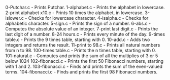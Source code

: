 0-Putchar.c - Prints Putchar.
1-alphabet.c - Prints the alphabet in lowercase.
2-print alphabet x10.c - Prints 10 times the alphabet, in lowercase.
3-islower.c - Checks for lowercase character.
4-isalpha.c - Checks for alphabetic character.
5-sign.c - Prints the sign of a number.
6-abs.c - Computes the absolute value of an integer.
7-print last digit.c -  Prints the last digit of a number.
8-24 hours.c - Prints every minute of the day.
9-times table.c - Prints the 9 times table, starting with 0.
10-add.c - Adds two integers and returns the result.
11-print to 98.c - Prints all natural numbers from n to 98.
100-times table.c - Prints the n times table, starting with 0.
101-natural.c - Computes and prints the sum of all the multiplies of 3 or 5 below 1024
102-fibonacci.c - Prints the first 50 Fibonacci numbers, starting with 1 and 2.
103-fibonacci.c - Finds and prints the sum of the even-valued terms.
104-fibonacci.c - Finds and prints the first 98 Fibonacci numbers.
